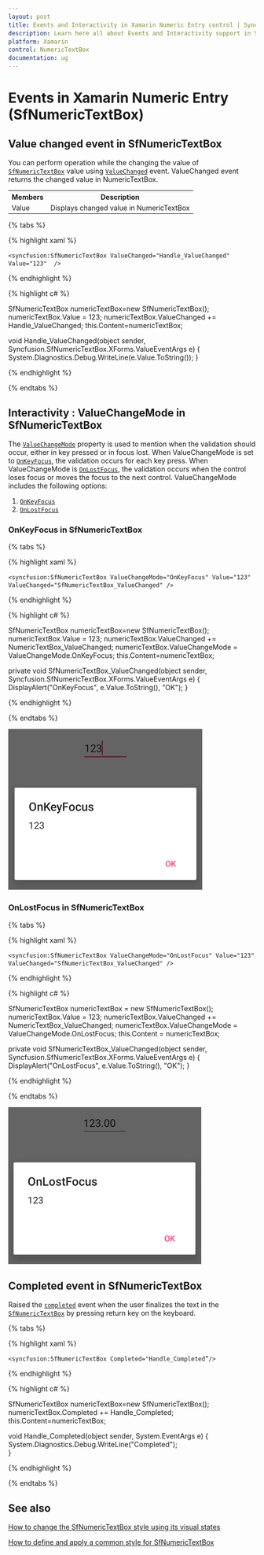 ```yaml
---
layout: post
title: Events and Interactivity in Xamarin Numeric Entry control | Syncfusion
description: Learn here all about Events and Interactivity support in Syncfusion Xamarin Numeric Entry (SfNumericTextBox) control and more.
platform: Xamarin
control: NumericTextBox
documentation: ug
---
```

# Events in Xamarin Numeric Entry (SfNumericTextBox)

## Value changed event in SfNumericTextBox

You can perform operation while the changing the value of [`SfNumericTextBox`](https://help.syncfusion.com/cr/xamarin/Syncfusion.SfNumericTextBox.XForms.SfNumericTextBox.html) value using [`ValueChanged`](https://help.syncfusion.com/cr/xamarin/Syncfusion.SfNumericTextBox.XForms.SfNumericTextBox.html#Syncfusion_SfNumericTextBox_XForms_SfNumericTextBox_ValueChanged) event. ValueChanged event returns the changed value in NumericTextBox.

<table>
<tr>
<th>Members</th>
<th>Description</th>
</tr>
<tr>
<td>Value</td>
<td>Displays changed value in NumericTextBox</td>
</tr>
</table>

{% tabs %}

{% highlight xaml %}

    <syncfusion:SfNumericTextBox ValueChanged="Handle_ValueChanged" Value="123"  />
    
{% endhighlight %}

{% highlight c# %}

SfNumericTextBox numericTextBox=new SfNumericTextBox();
numericTextBox.Value = 123;
numericTextBox.ValueChanged += Handle_ValueChanged;
this.Content=numericTextBox;

void Handle_ValueChanged(object sender, Syncfusion.SfNumericTextBox.XForms.ValueEventArgs e)
{
    System.Diagnostics.Debug.WriteLine(e.Value.ToString());
}

{% endhighlight %}

{% endtabs %}

## Interactivity : ValueChangeMode in SfNumericTextBox

The [`ValueChangeMode`](https://help.syncfusion.com/cr/xamarin/Syncfusion.SfNumericTextBox.XForms.SfNumericTextBox.html#Syncfusion_SfNumericTextBox_XForms_SfNumericTextBox_ValueChangeMode) property is used to mention when the validation should occur, either in key pressed or in focus lost. When ValueChangeMode is set to [`OnKeyFocus`](https://help.syncfusion.com/cr/xamarin/Syncfusion.SfNumericTextBox.XForms.ValueChangeMode.html#Syncfusion_SfNumericTextBox_XForms_ValueChangeMode_OnKeyFocus), the validation occurs for each key press. When ValueChangeMode is [`OnLostFocus`](https://help.syncfusion.com/cr/xamarin/Syncfusion.SfNumericTextBox.XForms.ValueChangeMode.html#Syncfusion_SfNumericTextBox_XForms_ValueChangeMode_OnLostFocus), the validation occurs when the control loses focus or moves the focus to the next control. ValueChangeMode includes the following options:

1. [`OnKeyFocus`](https://help.syncfusion.com/cr/xamarin/Syncfusion.SfNumericTextBox.XForms.ValueChangeMode.html#Syncfusion_SfNumericTextBox_XForms_ValueChangeMode_OnKeyFocus)
2. [`OnLostFocus`](https://help.syncfusion.com/cr/xamarin/Syncfusion.SfNumericTextBox.XForms.ValueChangeMode.html#Syncfusion_SfNumericTextBox_XForms_ValueChangeMode_OnLostFocus)

### OnKeyFocus in SfNumericTextBox

{% tabs %}

{% highlight xaml %}

	<syncfusion:SfNumericTextBox ValueChangeMode="OnKeyFocus" Value="123" ValueChanged="SfNumericTextBox_ValueChanged" />
	
{% endhighlight %}

{% highlight c# %}

SfNumericTextBox numericTextBox=new SfNumericTextBox();
numericTextBox.Value = 123;
numericTextBox.ValueChanged += NumericTextBox_ValueChanged;
numericTextBox.ValueChangeMode = ValueChangeMode.OnKeyFocus;
this.Content=numericTextBox;

private void SfNumericTextBox_ValueChanged(object sender, Syncfusion.SfNumericTextBox.XForms.ValueEventArgs e)
{
    DisplayAlert("OnKeyFocus", e.Value.ToString(), "OK");
}

{% endhighlight %}

{% endtabs %}

![Display SfNumericTextBox control with ValueChanged event OnKeyFocus](images/onkeyfocus.png)

### OnLostFocus in SfNumericTextBox

{% tabs %}

{% highlight xaml %}

	<syncfusion:SfNumericTextBox ValueChangeMode="OnLostFocus" Value="123"  ValueChanged="SfNumericTextBox_ValueChanged" />
	
{% endhighlight %}

{% highlight c# %}

SfNumericTextBox numericTextBox = new SfNumericTextBox();
numericTextBox.Value = 123;
numericTextBox.ValueChanged += NumericTextBox_ValueChanged;
numericTextBox.ValueChangeMode = ValueChangeMode.OnLostFocus;
this.Content = numericTextBox;

private void SfNumericTextBox_ValueChanged(object sender, Syncfusion.SfNumericTextBox.XForms.ValueEventArgs e)
{
    DisplayAlert("OnLostFocus", e.Value.ToString(), "OK");
}

{% endhighlight %}

{% endtabs %}

![Display SfNumericTextBox control with ValueChanged event OnLostFocus](images/onlostfocus.png)

## Completed event in SfNumericTextBox

Raised the [`completed`](https://help.syncfusion.com/cr/xamarin/Syncfusion.SfNumericTextBox.XForms.SfNumericTextBox.html#Syncfusion_SfNumericTextBox_XForms_SfNumericTextBox_Completed) event when the user finalizes the text in the [`SfNumericTextBox`](https://help.syncfusion.com/cr/xamarin/Syncfusion.SfNumericTextBox.XForms.SfNumericTextBox.html) by pressing return key on the keyboard.

{% tabs %}

{% highlight xaml %}

    <syncfusion:SfNumericTextBox Completed="Handle_Completed”/>
    
{% endhighlight %}

{% highlight c# %}

SfNumericTextBox numericTextBox=new SfNumericTextBox();
numericTextBox.Completed += Handle_Completed;
this.Content=numericTextBox;

void Handle_Completed(object sender, System.EventArgs e)
{
System.Diagnostics.Debug.WriteLine("Completed");      
}

{% endhighlight %}

{% endtabs %}

## See also

[How to change the SfNumericTextBox style using its visual states]( https://www.syncfusion.com/kb/11785/how-to-change-the-xamarin-forms-numeric-textbox-style-using-its-visual-states)

[How to define and apply a common style for SfNumericTextBox]( https://www.syncfusion.com/kb/11670/how-to-define-and-apply-a-common-style-for-sfnumerictextbox-in-xamarin-forms)
